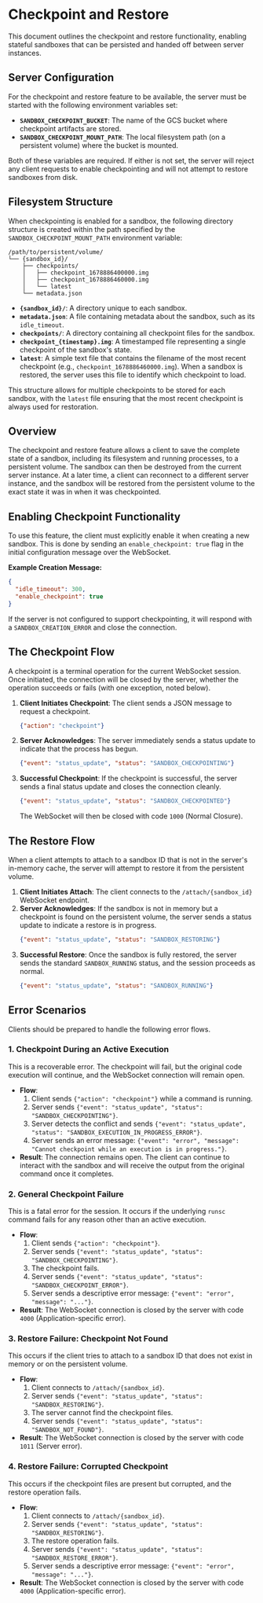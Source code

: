 # Checkpoint and Restore

This document outlines the checkpoint and restore functionality, enabling stateful sandboxes that can be persisted and handed off between server instances.

## Server Configuration

For the checkpoint and restore feature to be available, the server must be started with the following environment variables set:

-   **`SANDBOX_CHECKPOINT_BUCKET`**: The name of the GCS bucket where checkpoint artifacts are stored.
-   **`SANDBOX_CHECKPOINT_MOUNT_PATH`**: The local filesystem path (on a persistent volume) where the bucket is mounted.

Both of these variables are required. If either is not set, the server will reject any client requests to enable checkpointing and will not attempt to restore sandboxes from disk.

## Filesystem Structure

When checkpointing is enabled for a sandbox, the following directory structure is created within the path specified by the `SANDBOX_CHECKPOINT_MOUNT_PATH` environment variable:

```
/path/to/persistent/volume/
└── {sandbox_id}/
    ├── checkpoints/
    │   ├── checkpoint_1678886400000.img
    │   ├── checkpoint_1678886460000.img
    │   └── latest
    └── metadata.json
```

-   **`{sandbox_id}/`**: A directory unique to each sandbox.
-   **`metadata.json`**: A file containing metadata about the sandbox, such as its `idle_timeout`.
-   **`checkpoints/`**: A directory containing all checkpoint files for the sandbox.
-   **`checkpoint_{timestamp}.img`**: A timestamped file representing a single checkpoint of the sandbox's state.
-   **`latest`**: A simple text file that contains the filename of the most recent checkpoint (e.g., `checkpoint_1678886460000.img`). When a sandbox is restored, the server uses this file to identify which checkpoint to load.

This structure allows for multiple checkpoints to be stored for each sandbox, with the `latest` file ensuring that the most recent checkpoint is always used for restoration.

## Overview

The checkpoint and restore feature allows a client to save the complete state of a sandbox, including its filesystem and running processes, to a persistent volume. The sandbox can then be destroyed from the current server instance. At a later time, a client can reconnect to a different server instance, and the sandbox will be restored from the persistent volume to the exact state it was in when it was checkpointed.

## Enabling Checkpoint Functionality

To use this feature, the client must explicitly enable it when creating a new sandbox. This is done by sending an `enable_checkpoint: true` flag in the initial configuration message over the WebSocket.

**Example Creation Message:**
```json
{
  "idle_timeout": 300,
  "enable_checkpoint": true
}
```
If the server is not configured to support checkpointing, it will respond with a `SANDBOX_CREATION_ERROR` and close the connection.

## The Checkpoint Flow

A checkpoint is a terminal operation for the current WebSocket session. Once initiated, the connection will be closed by the server, whether the operation succeeds or fails (with one exception, noted below).

1.  **Client Initiates Checkpoint**: The client sends a JSON message to request a checkpoint.
    ```json
    {"action": "checkpoint"}
    ```
2.  **Server Acknowledges**: The server immediately sends a status update to indicate that the process has begun.
    ```json
    {"event": "status_update", "status": "SANDBOX_CHECKPOINTING"}
    ```
3.  **Successful Checkpoint**: If the checkpoint is successful, the server sends a final status update and closes the connection cleanly.
    ```json
    {"event": "status_update", "status": "SANDBOX_CHECKPOINTED"}
    ```
    The WebSocket will then be closed with code `1000` (Normal Closure).

## The Restore Flow

When a client attempts to attach to a sandbox ID that is not in the server's in-memory cache, the server will attempt to restore it from the persistent volume.

1.  **Client Initiates Attach**: The client connects to the `/attach/{sandbox_id}` WebSocket endpoint.
2.  **Server Acknowledges**: If the sandbox is not in memory but a checkpoint is found on the persistent volume, the server sends a status update to indicate a restore is in progress.
    ```json
    {"event": "status_update", "status": "SANDBOX_RESTORING"}
    ```
3.  **Successful Restore**: Once the sandbox is fully restored, the server sends the standard `SANDBOX_RUNNING` status, and the session proceeds as normal.
    ```json
    {"event": "status_update", "status": "SANDBOX_RUNNING"}
    ```

## Error Scenarios

Clients should be prepared to handle the following error flows.

### 1. Checkpoint During an Active Execution

This is a recoverable error. The checkpoint will fail, but the original code execution will continue, and the WebSocket connection will remain open.

- **Flow**:
    1. Client sends `{"action": "checkpoint"}` while a command is running.
    2. Server sends `{"event": "status_update", "status": "SANDBOX_CHECKPOINTING"}`.
    3. Server detects the conflict and sends `{"event": "status_update", "status": "SANDBOX_EXECUTION_IN_PROGRESS_ERROR"}`.
    4. Server sends an error message: `{"event": "error", "message": "Cannot checkpoint while an execution is in progress."}`.
- **Result**: The connection remains open. The client can continue to interact with the sandbox and will receive the output from the original command once it completes.

### 2. General Checkpoint Failure

This is a fatal error for the session. It occurs if the underlying `runsc` command fails for any reason other than an active execution.

- **Flow**:
    1. Client sends `{"action": "checkpoint"}`.
    2. Server sends `{"event": "status_update", "status": "SANDBOX_CHECKPOINTING"}`.
    3. The checkpoint fails.
    4. Server sends `{"event": "status_update", "status": "SANDBOX_CHECKPOINT_ERROR"}`.
    5. Server sends a descriptive error message: `{"event": "error", "message": "..."}`.
- **Result**: The WebSocket connection is closed by the server with code `4000` (Application-specific error).

### 3. Restore Failure: Checkpoint Not Found

This occurs if the client tries to attach to a sandbox ID that does not exist in memory or on the persistent volume.

- **Flow**:
    1. Client connects to `/attach/{sandbox_id}`.
    2. Server sends `{"event": "status_update", "status": "SANDBOX_RESTORING"}`.
    3. The server cannot find the checkpoint files.
    4. Server sends `{"event": "status_update", "status": "SANDBOX_NOT_FOUND"}`.
- **Result**: The WebSocket connection is closed by the server with code `1011` (Server error).

### 4. Restore Failure: Corrupted Checkpoint

This occurs if the checkpoint files are present but corrupted, and the restore operation fails.

- **Flow**:
    1. Client connects to `/attach/{sandbox_id}`.
    2. Server sends `{"event": "status_update", "status": "SANDBOX_RESTORING"}`.
    3. The restore operation fails.
    4. Server sends `{"event": "status_update", "status": "SANDBOX_RESTORE_ERROR"}`.
    5. Server sends a descriptive error message: `{"event": "error", "message": "..."}`.
- **Result**: The WebSocket connection is closed by the server with code `4000` (Application-specific error).
